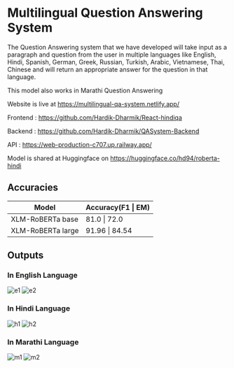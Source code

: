 # Multilingual Question Answering System

The Question Answering system that we have developed will take input as a paragraph and question from the user in multiple languages like English, Hindi, Spanish, German, Greek, Russian, Turkish, Arabic, Vietnamese, Thai, Chinese and will return an appropriate answer for the question in that language.

This model also works in Marathi Question Answering

Website is live at https://multilingual-qa-system.netlify.app/

Frontend : https://github.com/Hardik-Dharmik/React-hindiqa

Backend : https://github.com/Hardik-Dharmik/QASystem-Backend

API : https://web-production-c707.up.railway.app/

Model is shared at Huggingface on
https://huggingface.co/hd94/roberta-hindi

## Accuracies

| Model  | Accuracy(F1 \| EM) |
| --- | --- |
| XLM-RoBERTa base | 81.0 \| 72.0 |
| XLM-RoBERTa large | 91.96 \| 84.54 |

## Outputs

### In English Language
![e1](https://user-images.githubusercontent.com/76207594/169551378-009d99dc-97e0-4e5a-bdf2-febe1e67c774.jpg)
![e2](https://user-images.githubusercontent.com/76207594/169551459-b0922243-5e9a-4714-97ee-0e9ba7bb654b.png)

### In Hindi Language
![h1](https://user-images.githubusercontent.com/76207594/169551465-1fde98be-a054-4fee-8b17-4e840360d004.jpg)
![h2](https://user-images.githubusercontent.com/76207594/169551484-0e4d368c-7eae-482b-bdaf-28e7534dce1c.png)

### In Marathi Language
![m1](https://user-images.githubusercontent.com/76207594/169551498-837d93e9-9354-4cac-9609-b377f45d6d12.png)
![m2](https://user-images.githubusercontent.com/76207594/169551507-c45d270d-d22a-4202-be84-920322964ae2.png)
